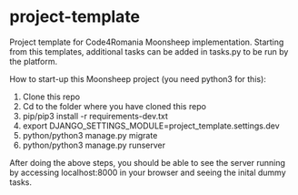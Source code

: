 # project-template
Project template for Code4Romania Moonsheep implementation.
Starting from this templates, additional tasks can be added in tasks.py to be run by the platform.

How to start-up this Moonsheep project (you need python3 for this):

1. Clone this repo
2. Cd to the folder where you have cloned this repo
3. pip/pip3 install -r requirements-dev.txt
4. export DJANGO_SETTINGS_MODULE=project_template.settings.dev
5. python/python3 manage.py migrate
6. python/python3 manage.py runserver

After doing the above steps, you should be able to see the server running by accessing localhost:8000 in your browser and seeing the inital dummy tasks.
